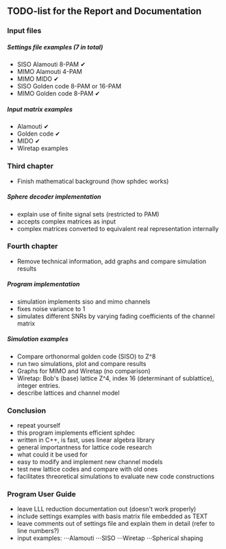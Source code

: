 ## TODO-list for the Report and Documentation

### Input files
##### Settings file examples (7 in total)
- SISO Alamouti 8-PAM ✔
- MIMO Alamouti 4-PAM
- MIMO MIDO ✔
- SISO Golden code 8-PAM or 16-PAM
- MIMO Golden code 8-PAM ✔

##### Input matrix examples
- Alamouti ✔
- Golden code ✔
- MIDO ✔
- Wiretap examples

### Third chapter
- Finish mathematical background (how sphdec works)

##### Sphere decoder implementation
- explain use of finite signal sets (restricted to PAM)
- accepts complex matrices as input
- complex matrices converted to equivalent real representation internally

### Fourth chapter
- Remove technical information, add graphs and compare simulation results

##### Program implementation
- simulation implements siso and mimo channels
- fixes noise variance to 1
- simulates different SNRs by varying fading coefficients of the channel matrix

##### Simulation examples
- Compare orthonormal golden code (SISO) to Z^8
- run two simulations, plot and compare results
- Graphs for MIMO and Wiretap (no comparison)
- Wiretap: Bob's (base) lattice Z^4, index 16 (determinant of sublattice), integer entries.
- describe lattices and channel model

### Conclusion
- repeat yourself
- this program implements efficient sphdec
- written in C++, is fast, uses linear algebra library
- general importantness for lattice code research
- what could it be used for
- easy to modify and implement new channel models
- test new lattice codes and compare with old ones
- facilitates threoretical simulations to evaluate new code constructions

### Program User Guide
- leave LLL reduction documentation out (doesn't work properly)
- include settings examples with basis matrix file embedded as TEXT
- leave comments out of settings file and explain them in detail (refer to line numbers?)
- input examples:
⋅⋅⋅Alamouti
⋅⋅⋅SISO
⋅⋅⋅Wiretap
⋅⋅⋅Spherical shaping


